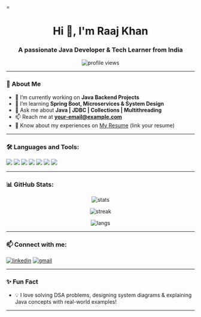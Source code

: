 =<!-- Profile README.md -->

<h1 align="center">Hi 👋, I'm Raaj Khan</h1>
<h3 align="center">A passionate Java Developer & Tech Learner from India</h3>

<p align="center">
  <img src="https://komarev.com/ghpvc/?username=your-github-username&label=Profile%20views&color=0e75b6&style=flat" alt="profile views" />
</p>

---

### 🌟 About Me

- 🔭 I’m currently working on **Java Backend Projects**
- 🌱 I’m learning **Spring Boot, Microservices & System Design**
- 💬 Ask me about **Java | JDBC | Collections | Multithreading**
- 📫 Reach me at **your-email@example.com**
- 📄 Know about my experiences on [My Resume](#) (link your resume)

---

### 🛠️ Languages and Tools:

<p align="left">
  <img src="https://img.shields.io/badge/Java-ED8B00?style=for-the-badge&logo=java&logoColor=white"/>
  <img src="https://img.shields.io/badge/Spring-6DB33F?style=for-the-badge&logo=spring&logoColor=white"/>
  <img src="https://img.shields.io/badge/MySQL-00758F?style=for-the-badge&logo=mysql&logoColor=white"/>
  <img src="https://img.shields.io/badge/HTML5-e34c26?style=for-the-badge&logo=html5&logoColor=white"/>
  <img src="https://img.shields.io/badge/CSS3-264de4?style=for-the-badge&logo=css3&logoColor=white"/>
  <img src="https://img.shields.io/badge/Git-F1502F?style=for-the-badge&logo=git&logoColor=white"/>
  <img src="https://img.shields.io/badge/GitHub-000?style=for-the-badge&logo=github&logoColor=white"/>
</p>

---

### 📊 GitHub Stats:

<p align="center">
  <img src="https://github-readme-stats.vercel.app/api?username=your-github-username&show_icons=true&theme=radical" alt="stats" />
</p>

<p align="center">
  <img src="https://github-readme-streak-stats.herokuapp.com/?user=your-github-username&theme=radical" alt="streak" />
</p>

<p align="center">
  <img src="https://github-readme-stats.vercel.app/api/top-langs/?username=your-github-username&layout=compact&theme=radical" alt="langs" />
</p>

---

### 📫 Connect with me:

<p align="left">
  <a href="https://linkedin.com/in/your-linkedin" target="blank"><img align="center" src="https://img.shields.io/badge/LinkedIn-blue?style=for-the-badge&logo=linkedin&logoColor=white" alt="linkedin" /></a>
  <a href="mailto:your-email@example.com"><img align="center" src="https://img.shields.io/badge/Gmail-D14836?style=for-the-badge&logo=gmail&logoColor=white" alt="gmail" /></a>
</p>

---

### ✨ Fun Fact

- 💡 I love solving DSA problems, designing system diagrams & explaining Java concepts with real-world examples!

---

